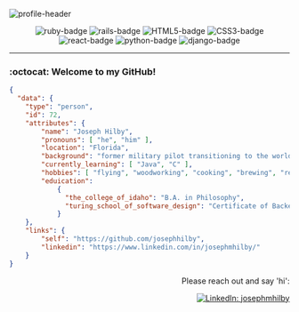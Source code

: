 ![profile-header](https://capsule-render.vercel.app/api?type=waving&color=0:CC0000,100:FFD43B&height=100&section=header&text=Hi%20there%20I'm%20Joe&fontColor=C9D1D9&fontSize=50&fontAlign=25)

<div align="center">

![ruby-badge][ruby] ![rails-badge][ruby-rails] ![HTML5-badge][HTML5] ![CSS3-badge][CSS3] ![react-badge][react] ![python-badge][python] ![django-badge][django] <br>

</div>
    
---

<div align="left">

### :octocat: Welcome to my GitHub!
    
</div>

```json
{
  "data": {
    "type": "person",
    "id": 72,
    "attributes": {
        "name": "Joseph Hilby",
        "pronouns": [ "he", "him" ],
        "location": "Florida",
        "background": "former military pilot transitioning to the world of programming",
        "currently_learning": [ "Java", "C" ],
        "hobbies": [ "flying", "woodworking", "cooking", "brewing", "retro gaming" ],
        "eduication":
            {
              "the_college_of_idaho": "B.A. in Philosophy",
              "turing_school_of_software_design": "Certificate of Backend Engineering"
            }
    },
    "links": {
        "self": "https://github.com/josephhilby",
        "linkedin": "https://www.linkedin.com/in/josephmhilby/"
    }
}
``` 

<div align="right">

Please reach out and say 'hi':
    
[![LinkedIn: josephmhilby][linkedin-badge]][LinkedIn]<br>
    
</div>

<!-- LINKS -->

[LinkedIn]: https://www.linkedin.com/in/josephmhilby/
[linkedin-badge]: https://img.shields.io/badge/Joseph--Hilby-%23OpenToWork-green?style=flat&logo=Linkedin&logoColor=black&color=7DE787&labelColor=A5D6FF

[ruby]: https://img.shields.io/badge/-Ruby-CC0000?style=flat&logo=ruby&logoColor=FEFEFE
[ruby-rails]: https://img.shields.io/badge/-Ruby_on_Rails-CC0000?style=flat&logo=ruby-on-rails&logoColor=FEFEFE

[HTML5]: https://img.shields.io/badge/-HTML5-E34F26?style=flat&logo=html5&logoColor=FEFEFE
[CSS3]: https://img.shields.io/badge/-CSS3-1572B6?style=flat&logo=css3&logoColor=FEFEFE

[react]: https://img.shields.io/badge/-ReactJS-61DAFB?logo=react&logoColor=white&style=flat
[javascript]: https://img.shields.io/badge/-JavaScript-#F7DF1E?logo=javascript&logoColor=white&style=flat

[python]: https://img.shields.io/badge/-Python-FFD43B?style=flat&logo=python&logoColor=blue
[django]: https://img.shields.io/badge/-Django-092E20?style=flat&logo=django&logoColor=green

<!-- OLD: LINKS, BADGES, AND RESOURCES
https://github.com/anuraghazra/github-readme-stats
badges from https://github.com/alexandresanlim/Badges4-README.md-Profile
https://hendrasob.github.io/badges/#social-

[GitHub]: https://github.com/josephhilby
[github-follow-badge]: https://img.shields.io/github/followers/josephhilby?label=follow&style=social
[![GitHub: josephhilby][github-follow-badge]][GitHub]

[gmail]: mailto:Joseph.Hilby@gmail.com
[gmail-badge]: https://img.shields.io/badge/gmail-Joseph.Hilby@gmail.com-green?style=flat&logo=gmail&logoColor=white&color=white&labelColor=EA4335
[![Email: Joseph.Hilby@gmail.com][gmail-badge]][gmail]

[profile-header]: https://capsule-render.vercel.app/api?type=waving&color=0:CC0000,100:FFD43B&height=100&section=header&text=Hi%20there%20I'm%20Joe&fontColor=FEFEFE&fontSize=50&fontAlign=25
